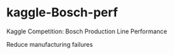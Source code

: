 # kaggle-Bosch-perf
Kaggle Competition: Bosch Production Line Performance 

Reduce manufacturing failures
